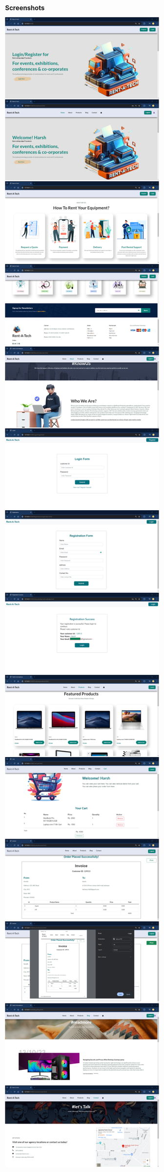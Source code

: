 <!DOCTYPE html>
<html lang="en">
<head>
  <meta charset="UTF-8">
  <meta name="viewport" content="width=device-width, initial-scale=1.0">
</head>
<body>
  <h2>Screenshots</h2>

  <div class="image-container">
    <img src="screenshots/home.png" alt="Home Screen">
    <img src="screenshots/home_after.png" alt="Home After Login">
  </div>

  <div class="image-container">
    <img src="screenshots/home2.png" alt="Home Screen ">
    <img src="screenshots/home3.png" alt="Home Screen">
  </div>

  <div class="image-container">
    <img src="screenshots/about.png" alt="About screen ">
    <img src="screenshots/login.png" alt="Login Successfully">
  </div>

  <div class="image-container">
    <img src="screenshots/register.png" alt="Register screen ">
    <img src="screenshots/registration_success.png" alt="Registered Successfully">
  </div>

  <div class="image-container">
    <img src="screenshots/products.png" alt="Products Screen">
    <img src="screenshots/cart.png" alt="Cart Screen">
  </div>

  <div class="image-container">
    <img src="screenshots/checkout.png" alt="Invoice screen ">
    <img src="screenshots/print.png" alt="Print Screen">
  </div>

 <div class="image-container">
    <img src="screenshots/blog.png" alt="About screen ">
    <img src="screenshots/contact.png" alt="Contact Screen">
  </div>

  </body>
</html>
